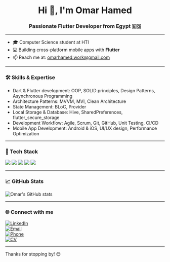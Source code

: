 <h1 align="center">Hi 👋, I'm Omar Hamed</h1>
<h3 align="center">Passionate Flutter Developer from Egypt 🇪🇬</h3>

---

- 🎓 Computer Science student at HTI  
- 💻 Building cross-platform mobile apps with **Flutter**  
- 📫 Reach me at: <a href="mailto:omarhamed.work@gmail.com">omarhamed.work@gmail.com</a>  

---

### 🛠️ Skills & Expertise

- Dart & Flutter development: OOP, SOLID principles, Design Patterns, Asynchronous Programming  
- Architecture Patterns: MVVM, MVI, Clean Architecture  
- State Management: BLoC, Provider  
- Local Storage & Database: Hive, SharedPreferences, flutter_secure_storage  
- Development Workflow: Agile, Scrum, Git, GitHub, Unit Testing, CI/CD  
- Mobile App Development: Android & iOS, UI/UX design, Performance Optimization

---

### 🧰 Tech Stack
<p align="left">
  <img src="https://img.shields.io/badge/Dart-0175C2?style=for-the-badge&logo=dart&logoColor=white"/>
  <img src="https://img.shields.io/badge/Flutter-02569B?style=for-the-badge&logo=flutter&logoColor=white"/>
  <img src="https://img.shields.io/badge/Firebase-FFCA28?style=for-the-badge&logo=firebase&logoColor=black"/>
  <img src="https://img.shields.io/badge/Git-F05032?style=for-the-badge&logo=git&logoColor=white"/>
  <img src="https://img.shields.io/badge/VS%20Code-007ACC?style=for-the-badge&logo=visual-studio-code&logoColor=white"/>
</p>

---

### 📈 GitHub Stats
<p align="left">
  <img src="https://github-readme-stats.vercel.app/api?username=OmarHamedMakram123&show_icons=true&theme=tokyonight" alt="Omar's GitHub stats" />
</p>

---

### 🌐 Connect with me
[![LinkedIn](https://img.shields.io/badge/LinkedIn-blue?style=flat&logo=linkedin&labelColor=blue)](https://www.linkedin.com/in/omar-hamed-837024349/)  
[![Email](https://img.shields.io/badge/Email-D14836?style=flat&logo=gmail&logoColor=white&labelColor=D14836)](mailto:omarhamed.work.@gmail.com)  
[![Phone](https://img.shields.io/badge/Phone-25D366?style=flat&logo=whatsapp&logoColor=white&labelColor=25D366)](tel:+201154544334)  
[![CV](https://img.shields.io/badge/CV-gray?style=flat&logo=file&logoColor=white&labelColor=555555)](https://www.linkedin.com/in/omar-hamed)

---

Thanks for stopping by! 😊
